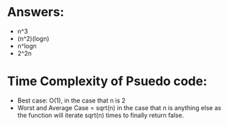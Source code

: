 # Answers:
- n^3
- (n^2)(logn)
- n^logn
- 2^2n

# Time Complexity of Psuedo code:
- Best case: O(1), in the case that n is 2
- Worst and Average Case = sqrt(n) in the case that n is anything else as the function will iterate sqrt(n) times to finally return false.


